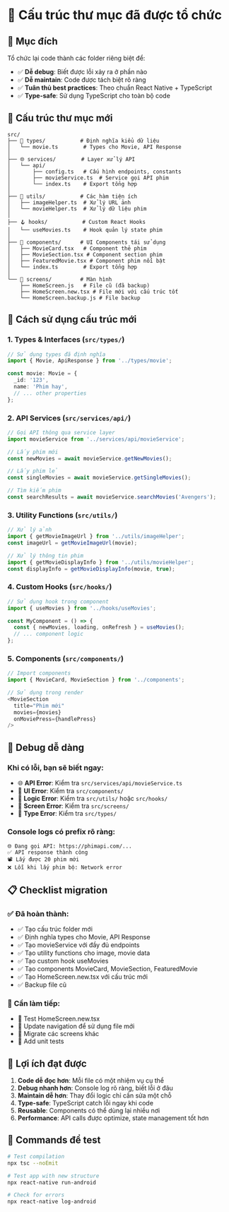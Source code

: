 # 📁 Cấu trúc thư mục đã được tổ chức

## 🎯 **Mục đích**
Tổ chức lại code thành các folder riêng biệt để:
- ✅ **Dễ debug**: Biết được lỗi xảy ra ở phần nào
- ✅ **Dễ maintain**: Code được tách biệt rõ ràng
- ✅ **Tuân thủ best practices**: Theo chuẩn React Native + TypeScript
- ✅ **Type-safe**: Sử dụng TypeScript cho toàn bộ code

## 📂 **Cấu trúc thư mục mới**

```
src/
├── 🎯 types/           # Định nghĩa kiểu dữ liệu
│   └── movie.ts        # Types cho Movie, API Response
│
├── 🌐 services/        # Layer xử lý API
│   └── api/
│       ├── config.ts   # Cấu hình endpoints, constants
│       ├── movieService.ts  # Service gọi API phim
│       └── index.ts    # Export tổng hợp
│
├── 🔧 utils/           # Các hàm tiện ích
│   ├── imageHelper.ts  # Xử lý URL ảnh
│   └── movieHelper.ts  # Xử lý dữ liệu phim
│
├── 🪝 hooks/           # Custom React Hooks
│   └── useMovies.ts    # Hook quản lý state phim
│
├── 🎨 components/      # UI Components tái sử dụng
│   ├── MovieCard.tsx   # Component thẻ phim
│   ├── MovieSection.tsx # Component section phim
│   ├── FeaturedMovie.tsx # Component phim nổi bật
│   └── index.ts        # Export tổng hợp
│
└── 📱 screens/         # Màn hình
    ├── HomeScreen.js   # File cũ (đã backup)
    ├── HomeScreen.new.tsx # File mới với cấu trúc tốt
    └── HomeScreen.backup.js # File backup
```

## 🚀 **Cách sử dụng cấu trúc mới**

### 1. **Types & Interfaces** (`src/types/`)
```typescript
// Sử dụng types đã định nghĩa
import { Movie, ApiResponse } from '../types/movie';

const movie: Movie = {
  _id: '123',
  name: 'Phim hay',
  // ... other properties
};
```

### 2. **API Services** (`src/services/api/`)
```typescript
// Gọi API thông qua service layer
import movieService from '../services/api/movieService';

// Lấy phim mới
const newMovies = await movieService.getNewMovies();

// Lấy phim lẻ  
const singleMovies = await movieService.getSingleMovies();

// Tìm kiếm phim
const searchResults = await movieService.searchMovies('Avengers');
```

### 3. **Utility Functions** (`src/utils/`)
```typescript
// Xử lý ảnh
import { getMovieImageUrl } from '../utils/imageHelper';
const imageUrl = getMovieImageUrl(movie);

// Xử lý thông tin phim
import { getMovieDisplayInfo } from '../utils/movieHelper';
const displayInfo = getMovieDisplayInfo(movie, true);
```

### 4. **Custom Hooks** (`src/hooks/`)
```typescript
// Sử dụng hook trong component
import { useMovies } from '../hooks/useMovies';

const MyComponent = () => {
  const { newMovies, loading, onRefresh } = useMovies();
  // ... component logic
};
```

### 5. **Components** (`src/components/`)
```typescript
// Import components
import { MovieCard, MovieSection } from '../components';

// Sử dụng trong render
<MovieSection
  title="Phim mới"
  movies={movies}
  onMoviePress={handlePress}
/>
```

## 🐛 **Debug dễ dàng**

### **Khi có lỗi, bạn sẽ biết ngay:**

- 🌐 **API Error**: Kiểm tra `src/services/api/movieService.ts`
- 🎨 **UI Error**: Kiểm tra `src/components/`
- 🔧 **Logic Error**: Kiểm tra `src/utils/` hoặc `src/hooks/`
- 📱 **Screen Error**: Kiểm tra `src/screens/`
- 🎯 **Type Error**: Kiểm tra `src/types/`

### **Console logs có prefix rõ ràng:**
```
🌐 Đang gọi API: https://phimapi.com/...
✅ API response thành công
📽️ Lấy được 20 phim mới
❌ Lỗi khi lấy phim bộ: Network error
```

## 📋 **Checklist migration**

### ✅ **Đã hoàn thành:**
- ✅ Tạo cấu trúc folder mới
- ✅ Định nghĩa types cho Movie, API Response
- ✅ Tạo movieService với đầy đủ endpoints
- ✅ Tạo utility functions cho image, movie data
- ✅ Tạo custom hook useMovies
- ✅ Tạo components MovieCard, MovieSection, FeaturedMovie
- ✅ Tạo HomeScreen.new.tsx với cấu trúc mới
- ✅ Backup file cũ

### 🔄 **Cần làm tiếp:**
- 🔄 Test HomeScreen.new.tsx
- 🔄 Update navigation để sử dụng file mới
- 🔄 Migrate các screens khác
- 🔄 Add unit tests

## 🎯 **Lợi ích đạt được**

1. **Code dễ đọc hơn**: Mỗi file có một nhiệm vụ cụ thể
2. **Debug nhanh hơn**: Console log rõ ràng, biết lỗi ở đâu
3. **Maintain dễ hơn**: Thay đổi logic chỉ cần sửa một chỗ
4. **Type-safe**: TypeScript catch lỗi ngay khi code
5. **Reusable**: Components có thể dùng lại nhiều nơi
6. **Performance**: API calls được optimize, state management tốt hơn

## 🔧 **Commands để test**

```bash
# Test compilation
npx tsc --noEmit

# Test app with new structure  
npx react-native run-android

# Check for errors
npx react-native log-android
```

